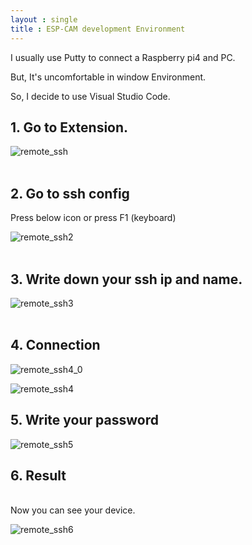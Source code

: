 ```yaml
---
layout : single
title : ESP-CAM development Environment
---
```


I usually use Putty to connect a Raspberry pi4 and PC.

But, It's uncomfortable in window Environment.

So, I decide to use Visual Studio Code.

## 1. Go to Extension. <br>
  
![remote_ssh](https://user-images.githubusercontent.com/32934089/131773367-fe02d505-38ae-4aa7-98e2-8f791655413c.JPG) <br>
<br>

## 2. Go to ssh config<br>
Press below icon or press F1 (keyboard) <br>
  
![remote_ssh2](https://user-images.githubusercontent.com/32934089/131773417-b8df41f0-95ff-47fb-af7b-e0d6f2a6328a.JPG) <br>
<br>

## 3. Write down your ssh ip and name. <br>
  
![remote_ssh3](https://user-images.githubusercontent.com/32934089/131773447-97c2fe40-a84b-4bcd-ae5e-ad5295a63f89.JPG) <br>
<br>

## 4. Connection <br>
  
![remote_ssh4_0](https://user-images.githubusercontent.com/32934089/131773966-a70f821c-1df9-4c4b-a8c6-4c7e0ccf9739.JPG) <br>

![remote_ssh4](https://user-images.githubusercontent.com/32934089/131773988-3aa89cdd-7f0c-4a7d-98f6-43edd718177b.JPG) <br>

## 5. Write your password <br>
  
![remote_ssh5](https://user-images.githubusercontent.com/32934089/131774266-fe9db7f2-83cf-4a8d-8701-4104a50d609e.JPG) <br>

## 6. Result <br>
<br>
Now you can see your device. <br>
  
![remote_ssh6](https://user-images.githubusercontent.com/32934089/131774384-1c4839fa-0f6c-4384-b6b2-b19c1c1aaa56.JPG) <br>
  
  

